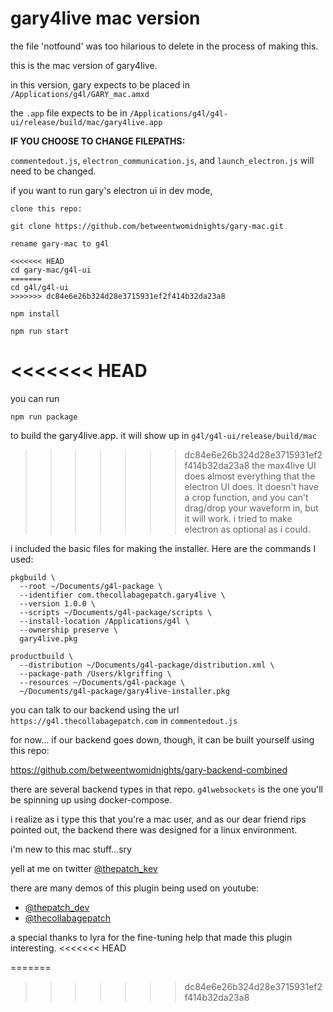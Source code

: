 
# gary4live mac version

the file 'notfound' was too hilarious to delete in the process of making this.

this is the mac version of gary4live.

in this version, gary expects to be placed in `/Applications/g4l/GARY_mac.amxd`

the `.app` file expects to be in `/Applications/g4l/g4l-ui/release/build/mac/gary4live.app`

**IF YOU CHOOSE TO CHANGE FILEPATHS:**

`commentedout.js`, `electron_communication.js`, and `launch_electron.js` will need to be changed.

if you want to run gary's electron ui in dev mode,

```
clone this repo:

git clone https://github.com/betweentwomidnights/gary-mac.git

rename gary-mac to g4l

<<<<<<< HEAD
cd gary-mac/g4l-ui
=======
cd g4l/g4l-ui
>>>>>>> dc84e6e26b324d28e3715931ef2f414b32da23a8

npm install

npm run start
```

<<<<<<< HEAD
=======
you can run

```
npm run package
```

to build the gary4live.app. it will show up in `g4l/g4l-ui/release/build/mac`


>>>>>>> dc84e6e26b324d28e3715931ef2f414b32da23a8
the max4live UI does almost everything that the electron UI does. It doesn't have a crop function, and you can't drag/drop your waveform in, but it will work. i tried to make electron as optional as i could.

i included the basic files for making the installer. Here are the commands I used:

```
pkgbuild \                                 
  --root ~/Documents/g4l-package \
  --identifier com.thecollabagepatch.gary4live \
  --version 1.0.0 \
  --scripts ~/Documents/g4l-package/scripts \
  --install-location /Applications/g4l \
  --ownership preserve \
  gary4live.pkg

productbuild \                                           
  --distribution ~/Documents/g4l-package/distribution.xml \
  --package-path /Users/klgriffing \
  --resources ~/Documents/g4l-package \
  ~/Documents/g4l-package/gary4live-installer.pkg
```

you can talk to our backend using the url `https://g4l.thecollabagepatch.com` in `commentedout.js`

for now... if our backend goes down, though, it can be built yourself using this repo:

https://github.com/betweentwomidnights/gary-backend-combined

there are several backend types in that repo. `g4lwebsockets` is the one you'll be spinning up using docker-compose.

i realize as i type this that you're a mac user, and as our dear friend rips pointed out, the backend there was designed for a linux environment.

i'm new to this mac stuff...sry

yell at me on twitter [@thepatch_kev](https://twitter.com/@thepatch_kev)

there are many demos of this plugin being used on youtube:
- [@thepatch_dev](https://youtube.com/@thepatch_dev)
- [@thecollabagepatch](https://youtube.com/@thecollabagepatch)

a special thanks to lyra for the fine-tuning help that made this plugin interesting.
<<<<<<< HEAD


=======
>>>>>>> dc84e6e26b324d28e3715931ef2f414b32da23a8
